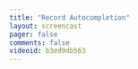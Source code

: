 ```yaml
---
title: "Record Autocompletion"
layout: screencast 
pager: false
comments: false
videoid: b3ed9db563
---
```

